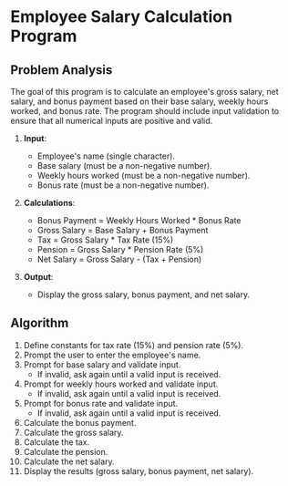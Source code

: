 # Employee Salary Calculation Program

## Problem Analysis
The goal of this program is to calculate an employee's gross salary, net salary, and bonus payment based on their base salary, weekly hours worked, and bonus rate. The program should include input validation to ensure that all numerical inputs are positive and valid. 

1. **Input**:
   - Employee's name (single character).
   - Base salary (must be a non-negative number).
   - Weekly hours worked (must be a non-negative number).
   - Bonus rate (must be a non-negative number).
  
2. **Calculations**:
   - Bonus Payment = Weekly Hours Worked * Bonus Rate
   - Gross Salary = Base Salary + Bonus Payment
   - Tax = Gross Salary * Tax Rate (15%)
   - Pension = Gross Salary * Pension Rate (5%)
   - Net Salary = Gross Salary - (Tax + Pension)

3. **Output**:
   - Display the gross salary, bonus payment, and net salary.

## Algorithm
1. Define constants for tax rate (15%) and pension rate (5%).
2. Prompt the user to enter the employee's name.
3. Prompt for base salary and validate input.
   - If invalid, ask again until a valid input is received.
4. Prompt for weekly hours worked and validate input.
   - If invalid, ask again until a valid input is received.
5. Prompt for bonus rate and validate input.
   - If invalid, ask again until a valid input is received.
6. Calculate the bonus payment.
7. Calculate the gross salary.
8. Calculate the tax.
9. Calculate the pension.
10. Calculate the net salary.
11. Display the results (gross salary, bonus payment, net salary).
